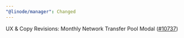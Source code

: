 ```yaml
---
"@linode/manager": Changed
---
```


UX & Copy Revisions: Monthly Network Transfer Pool Modal ([#10737](https://github.com/linode/manager/pull/10737))
